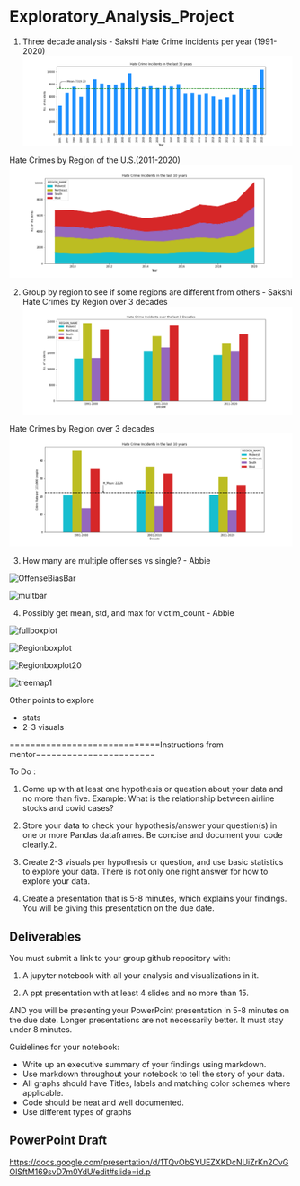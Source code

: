 # Exploratory_Analysis_Project



1. Three decade analysis - Sakshi
Hate Crime incidents per year (1991-2020)
![](incidents_report_30_years.png)

Hate Crimes by Region of the U.S.(2011-2020)
![](incidents_region_area_10_years.png)
 
2. Group by region to see if some regions are different from others - Sakshi
Hate Crimes by Region over 3 decades
![](incident_report_decade.png)

Hate Crimes by Region over 3 decades
![](crime_rate_per_decade.png)

3. How many are multiple offenses vs single? - Abbie

![OffenseBiasBar](https://user-images.githubusercontent.com/59490033/140851226-80c3c1c9-6e41-4f4e-80ce-621e1a834030.png)

![multbar](https://user-images.githubusercontent.com/59490033/140851272-fd8aa970-748e-42dd-a75d-82c9561a8b6f.png)

4. Possibly get mean, std, and max for victim_count - Abbie

![fullboxplot](https://user-images.githubusercontent.com/59490033/140851319-d5759034-ee92-467a-9ef0-9be30cc52fb7.png)

![Regionboxplot](https://user-images.githubusercontent.com/59490033/140851357-ff1f5ee9-dca9-4653-ac53-e98ede3ef351.png)

![Regionboxplot20](https://user-images.githubusercontent.com/59490033/140851393-254105d0-53cb-4dd9-bc04-406279030a76.png)

![treemap1](https://user-images.githubusercontent.com/59490033/140683422-47e68a1c-c478-410e-b2fb-d1911daeeda1.png)


Other points to explore
- stats 
- 2-3 visuals

=============================Instructions from mentor=======================


To Do :
  1. Come up with at least one hypothesis or question about your data and no more than five. Example: What is the relationship between airline stocks and covid cases?

  2. Store your data to check your hypothesis/answer your question(s) in one or more Pandas dataframes. Be concise and document your code clearly.2. 

  3. Create 2-3 visuals per hypothesis or question, and use basic statistics to explore your data. There is not only one right answer for how to explore your data.

  4. Create a presentation that is 5-8 minutes, which explains your findings. You will be giving this presentation on the due date.

## Deliverables
You must submit a link to your group github repository with:

  1. A jupyter notebook with all your analysis and visualizations in it.

  2. A ppt presentation with at least 4 slides and no more than 15.

AND you will be presenting your PowerPoint presentation in 5-8 minutes on the due date. Longer presentations are not necessarily better. It must stay under 8 minutes.

Guidelines for your notebook:
  - Write up an executive summary of your findings using markdown.
  - Use markdown throughout your notebook to tell the story of your data.
  - All graphs should have Titles, labels and matching color schemes where applicable.
  - Code should be neat and well documented.
  - Use different types of graphs

## PowerPoint Draft
https://docs.google.com/presentation/d/1TQvObSYUEZXKDcNUiZrKn2CvGOlSftM169svD7m0YdU/edit#slide=id.p 
